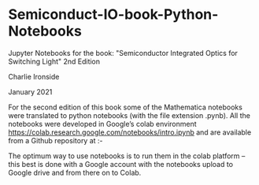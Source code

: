 # Semiconduct-IO-book-Python-Notebooks

Jupyter Notebooks for the book: "Semiconductor Integrated Optics for Switching Light" 2nd Edition

Charlie Ironside

January 2021

For the second edition of this book some of the Mathematica notebooks were translated to python notebooks (with the file extension .pynb). All the notebooks were developed in Google’s colab environment https://colab.research.google.com/notebooks/intro.ipynb and are available from a Github repository at :-

The optimum way to use notebooks is to run them in the colab platform – this best is done with a Google account with the notebooks upload to Google drive and from there on to Colab.
